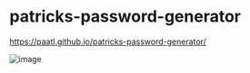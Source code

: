 # patricks-password-generator

https://paatl.github.io/patricks-password-generator/

![image](https://github.com/PaatL/patricks-password-generator/assets/144269022/67e5b280-d0f7-4aae-9ecd-8e9f7d47aeae)
